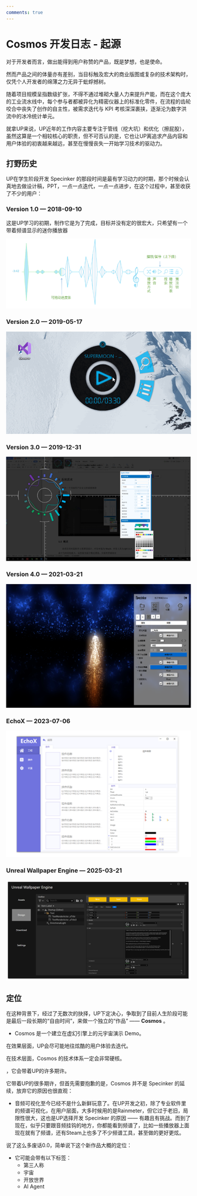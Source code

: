 ```yaml
---
comments: true
---
```

# Cosmos 开发日志 - 起源

对于开发者而言，做出能得到用户称赞的产品，既是梦想，也是使命。

然而产品之间的体量亦有差别，当目标触及宏大的商业版图或复杂的技术架构时，仅凭个人开发者的绵薄之力无异于蚍蜉撼树。

随着项目规模呈指数级扩张，不得不通过堆砌大量人力来提升产能，而在这个庞大的工业流水线中，每个参与者都被异化为精密仪器上的标准化零件，在流程的齿轮咬合中丧失了创作的自主性，被需求迭代与 KPI 考核深深裹挟，逐渐沦为数字洪流中的冰冷统计单元。

就拿UP来说，UP近年的工作内容主要专注于管线（挖大坑）和优化（擦屁股），虽然这算是一个相较核心的职责，但不可否认的是，它也让UP离追求产品内容和用户体验的初衷越来越远，甚至在慢慢丧失一开始学习技术的驱动力。

## 打野历史

UP在学生阶段开发 Specinker 的那段时间是最有学习动力的时期，那个时候会认真地去做设计稿，PPT，一点一点迭代，一点一点进步，在这个过程中，甚至收获了不少的用户：

### Version 1.0 — 2018-09-10

这是UP学习的初期，制作它是为了完成，目标并没有定的很宏大，只希望有一个带着频谱显示的迷你播放器

![image-20250423114512058](Resources/image-20250423114512058.png)

### Version 2.0 — 2019-05-17

![播放器（废弃）](Resources/%E6%92%AD%E6%94%BE%E5%99%A8%EF%BC%88%E5%BA%9F%E5%BC%83%EF%BC%89.gif)

### Version 3.0 — 2019-12-31

![image-20250423114747958](Resources/image-20250423114747958.png)

### Version 4.0 — 2021-03-21

![image-20250423114816825](Resources/image-20250423114816825.png)

### EchoX — 2023-07-06

![image-20250423114935682](Resources/image-20250423114935682.png)

### Unreal Wallpaper Engine — 2025-03-21

![image-20250423115034633](Resources/image-20250423115034633.png)

## 定位

在这种背景下，经过了无数次的抉择，UP下定决心，争取到了目前人生阶段可能是最后一段长期的“自由时间”，来做一个独立的“作品” —— **Cosmos** 。

- Cosmos 是一个建立在虚幻引擎上的元宇宙演示 Demo。

在效果层面，UP会尽可能地往炫酷的用户体验去迭代。

在技术层面，Cosmos 的技术体系一定会非常硬核。





，它会带着UP的许多期许。

它带着UP的很多期许，但首先需要抱歉的是，Cosmos 并不是 Specinker 的延续，放弃它的原因也很直观：

- 音频可视化至今已经不是什么新鲜玩意了。在UP开发之初，除了专业软件里的频谱可视化，在用户层面，大多时候用的是Rainmeter，但它过于老旧，局限性很大，这也是UP选择开发 Specinker 的原因 —— 有趣且有挑战。而到了现在，似乎只要跟音频挂钩的地方，你都能看到频谱了，比如一些播放器上面现在就有了频谱，还有Steam上也多了不少频谱工具，甚至做的更好更炫。

说了这么多废话0.0，简单说下这个新作品大概的定位：

- 它可能会带有以下标签：
    - 第三人称
    - 宇宙
    - 开放世界
    - AI Agent
